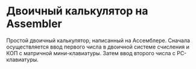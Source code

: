 # Двоичный калькулятор на Assembler
Простой двоичный калькулятор, написанный на Ассемблере. Сначала осуществляется ввод первого числа в двоичной системе счисления и КОП с матричной мини-клавиатуры. Затем ввод второго числа с PC-клавиатуры.
